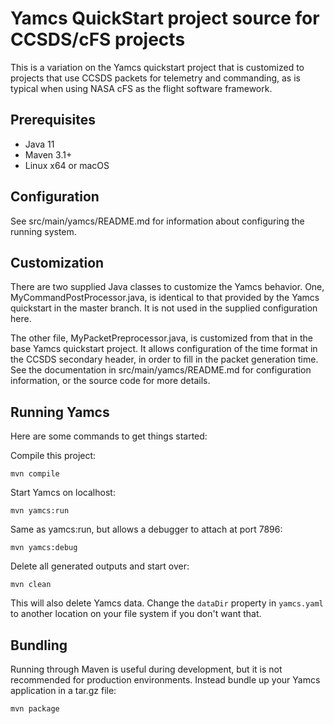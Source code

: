 # Yamcs QuickStart project source for CCSDS/cFS projects

This is a variation on the Yamcs quickstart project that is customized
to projects that use CCSDS packets for telemetry and commanding, as is
typical when using NASA cFS as the flight software framework.


## Prerequisites

* Java 11
* Maven 3.1+
* Linux x64 or macOS


## Configuration

See src/main/yamcs/README.md for information about configuring the
running system.


## Customization

There are two supplied Java classes to customize the Yamcs
behavior. One, MyCommandPostProcessor.java, is identical to that
provided by the Yamcs quickstart in the master branch. It is not used
in the supplied configuration here.

The other file, MyPacketPreprocessor.java, is customized from that in
the base Yamcs quickstart project. It allows configuration of the time
format in the CCSDS secondary header, in order to fill in the packet
generation time. See the documentation in src/main/yamcs/README.md for
configuration information, or the source code for more details.


## Running Yamcs

Here are some commands to get things started:

Compile this project:

    mvn compile

Start Yamcs on localhost:

    mvn yamcs:run

Same as yamcs:run, but allows a debugger to attach at port 7896:

    mvn yamcs:debug
    
Delete all generated outputs and start over:

    mvn clean

This will also delete Yamcs data. Change the `dataDir` property in `yamcs.yaml` to another location on your file system if you don't want that.


## Bundling

Running through Maven is useful during development, but it is not recommended for production environments. Instead bundle up your Yamcs application in a tar.gz file:

    mvn package
